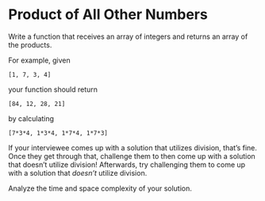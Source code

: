 # Product of All Other Numbers

Write a function that receives an array of integers and returns an array of the products.

For example, given

    [1, 7, 3, 4]

your function should return

    [84, 12, 28, 21]

by calculating

    [7*3*4, 1*3*4, 1*7*4, 1*7*3]

If your interviewee comes up with a solution that utilizes division, that’s fine. Once they get through that, challenge them to then come up with a solution that doesn’t utilize division! Afterwards, try challenging them to come up with a solution that _doesn’t_ utilize division.

Analyze the time and space complexity of your solution.
